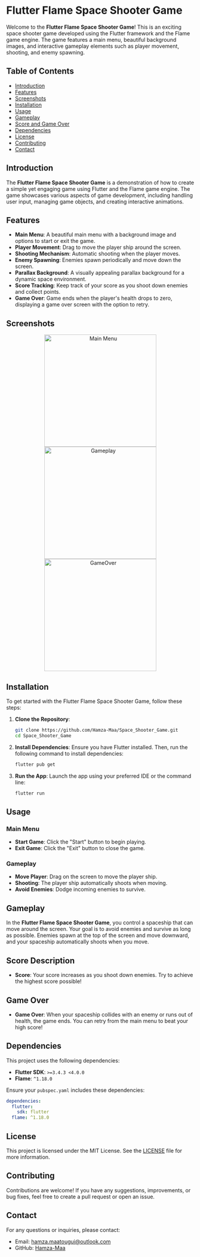 # Flutter Flame Space Shooter Game

Welcome to the **Flutter Flame Space Shooter Game**! This is an exciting space shooter game developed using the Flutter framework and the Flame game engine. The game features a main menu, beautiful background images, and interactive gameplay elements such as player movement, shooting, and enemy spawning.

## Table of Contents

- [Introduction](#introduction)
- [Features](#features)
- [Screenshots](#screenshots)
- [Installation](#installation)
- [Usage](#usage)
- [Gameplay](#gameplay)
- [Score and Game Over](#score-and-game-over)
- [Dependencies](#dependencies)
- [License](#license)
- [Contributing](#contributing)
- [Contact](#contact)

## Introduction

The **Flutter Flame Space Shooter Game** is a demonstration of how to create a simple yet engaging game using Flutter and the Flame game engine. The game showcases various aspects of game development, including handling user input, managing game objects, and creating interactive animations.

## Features

- **Main Menu**: A beautiful main menu with a background image and options to start or exit the game.
- **Player Movement**: Drag to move the player ship around the screen.
- **Shooting Mechanism**: Automatic shooting when the player moves.
- **Enemy Spawning**: Enemies spawn periodically and move down the screen.
- **Parallax Background**: A visually appealing parallax background for a dynamic space environment.
- **Score Tracking**: Keep track of your score as you shoot down enemies and collect points.
- **Game Over**: Game ends when the player's health drops to zero, displaying a game over screen with the option to retry.

## Screenshots

<p align="center">
  <img src="Screenshots/main_menu.png" alt="Main Menu" width="300"/>
  <img src="Screenshots/gameplay.png" alt="Gameplay" width="300"/>
  <img src="Screenshots/gameover.png" alt="GameOver" width="300"/>
</p>

## Installation

To get started with the Flutter Flame Space Shooter Game, follow these steps:

1. **Clone the Repository**:
    ```bash
    git clone https://github.com/Hamza-Maa/Space_Shooter_Game.git
    cd Space_Shooter_Game
    ```

2. **Install Dependencies**:
    Ensure you have Flutter installed. Then, run the following command to install dependencies:
    ```bash
    flutter pub get
    ```

3. **Run the App**:
    Launch the app using your preferred IDE or the command line:
    ```bash
    flutter run
    ```

## Usage

### Main Menu

- **Start Game**: Click the "Start" button to begin playing.
- **Exit Game**: Click the "Exit" button to close the game.

### Gameplay

- **Move Player**: Drag on the screen to move the player ship.
- **Shooting**: The player ship automatically shoots when moving.
- **Avoid Enemies**: Dodge incoming enemies to survive.

## Gameplay

In the **Flutter Flame Space Shooter Game**, you control a spaceship that can move around the screen. Your goal is to avoid enemies and survive as long as possible. Enemies spawn at the top of the screen and move downward, and your spaceship automatically shoots when you move.
## Score Description

- **Score**: Your score increases as you shoot down enemies. Try to achieve the highest score possible!

## Game Over

- **Game Over**: When your spaceship collides with an enemy or runs out of health, the game ends. You can retry from the main menu to beat your high score!

## Dependencies

This project uses the following dependencies:

- **Flutter SDK**: `>=3.4.3 <4.0.0`
- **Flame**: `^1.18.0`

Ensure your `pubspec.yaml` includes these dependencies:

```yaml
dependencies:
  flutter:
    sdk: flutter
  flame: ^1.18.0
```

## License

This project is licensed under the MIT License. See the [LICENSE](LICENSE) file for more information.

## Contributing

Contributions are welcome! If you have any suggestions, improvements, or bug fixes, feel free to create a pull request or open an issue.

## Contact

For any questions or inquiries, please contact:

- Email: hamza.maatougui@outlook.com
- GitHub: [Hamza-Maa](https://github.com/Hamza-Maa)
